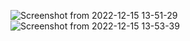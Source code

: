 ![Screenshot from 2022-12-15 13-51-29](https://user-images.githubusercontent.com/102016448/207809027-3b488705-c4ab-4514-8120-859a26dc76b4.png)
![Screenshot from 2022-12-15 13-53-39](https://user-images.githubusercontent.com/102016448/207809311-218f6f82-d3e9-418b-ae30-07f1052e6ac3.png)
